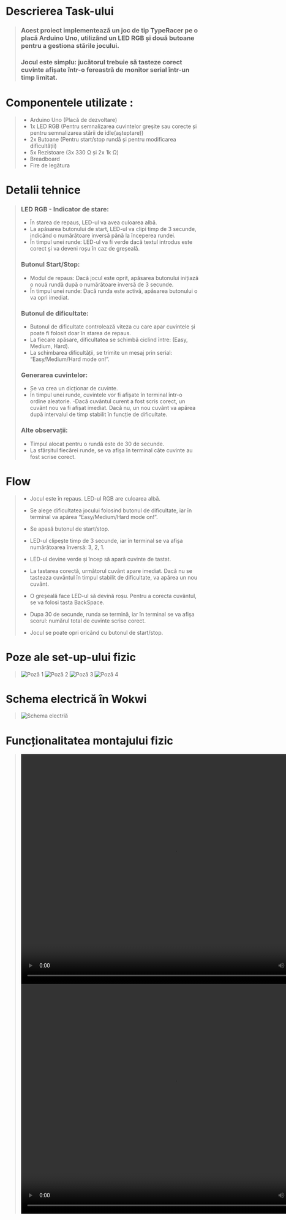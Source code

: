 # Descrierea Task-ului
> ### Acest proiect implementează un joc de tip TypeRacer pe o placă Arduino Uno, utilizând un LED RGB și două butoane pentru a gestiona stările jocului.  
> ### Jocul este simplu: jucătorul trebuie să tasteze corect cuvinte afișate într-o fereastră de monitor serial într-un timp limitat.
>  
# Componentele utilizate :  
> - Arduino Uno (Placă de dezvoltare)  
> - 1x LED RGB (Pentru semnalizarea cuvintelor greșite sau corecte și pentru semnalizarea stării de idle(așteptare))  
> - 2x Butoane (Pentru start/stop rundă și pentru modificarea dificultății)  
> - 5x Rezistoare (3x 330 Ω și 2x 1k Ω)  
> - Breadboard  
> - Fire de legătura  
> 
# Detalii tehnice

> ### LED RGB - Indicator de stare:
> 
> - În starea de repaus, LED-ul va avea culoarea albă.
> - La apăsarea butonului de start, LED-ul va clipi timp de 3 secunde, indicând o numărătoare inversă până la începerea rundei.
> - În timpul unei runde: LED-ul va fi verde dacă textul introdus este corect și va deveni roșu în caz de greșeală.
> 
> ### Butonul Start/Stop:
> 
> - Modul de repaus: Dacă jocul este oprit, apăsarea butonului inițiază o nouă rundă după o numărătoare inversă de 3 secunde.
> - În timpul unei runde: Dacă runda este activă, apăsarea butonului o va opri imediat.
> 
> ### Butonul de dificultate:
> 
> - Butonul de dificultate controlează viteza cu care apar cuvintele și poate fi folosit doar în starea de repaus.
> - La fiecare apăsare, dificultatea se schimbă ciclind între: (Easy, Medium, Hard).
> - La schimbarea dificultății, se trimite un mesaj prin serial: “Easy/Medium/Hard mode on!”.
> 
> ### Generarea cuvintelor:
> 
> - Se va crea un dicționar de cuvinte.
> - În timpul unei runde, cuvintele vor fi afișate în terminal într-o ordine aleatorie.
> -Dacă cuvântul curent a fost scris corect, un cuvânt nou va fi afișat imediat. Dacă nu, un nou cuvânt va apărea după intervalul de timp stabilit în funcție de dificultate.
> 
> ### Alte observații:
> 
> - Timpul alocat pentru o rundă este de 30 de secunde.
> - La sfârșitul fiecărei runde, se va afișa în terminal câte cuvinte au fost scrise corect.

# Flow

> - Jocul este în repaus. LED-ul RGB are culoarea albă.
> 
> - Se alege dificultatea jocului folosind butonul de dificultate, iar în terminal va apărea “Easy/Medium/Hard mode on!”.
> 
> - Se apasă butonul de start/stop.
> 
> - LED-ul clipește timp de 3 secunde, iar în terminal se va afișa numărătoarea înversă: 3, 2, 1.
> 
> - LED-ul devine verde și încep să apară cuvinte de tastat.
> 
> - La tastarea corectă, următorul cuvânt apare imediat. Dacă nu se tasteaza cuvântul în timpul stabilit de dificultate, va apărea un nou cuvânt.
> 
> - O greșeală face LED-ul să devină roșu. Pentru a corecta cuvântul, se va folosi tasta BackSpace.
> 
> - Dupa 30 de secunde, runda se termină, iar în terminal se va afișa scorul: numărul total de cuvinte scrise corect.
> 
> - Jocul se poate opri oricând cu butonul de start/stop. 
# Poze ale set-up-ului fizic
> ![Poză 1](Pictures/Pic_1_Setup%20(1).jpeg)
> ![Poză 2](Pictures/Pic_1_Setup%20(2).jpeg)
> ![Poză 3](Pictures/Pic_1_Setup%20(3).jpeg)
> ![Poză 4](Pictures/Pic_1_Setup%20(4).jpeg)

# Schema electrică în Wokwi
> ![Schema electriă](Pictures/schema_electrica.png)

# Funcționalitatea montajului fizic
><video width="800" height="600" controls>
>  <source src="Videos/Video 1 Tema 2 TypeRacer.mp4" type="video/mp4">
></video>
><video width="800" height="600" controls>
>  <source src="Videos/Video 2 Tema 2 TypeRacer.mp4" type="video/mp4">
></video>